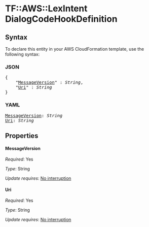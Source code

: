 # TF::AWS::LexIntent DialogCodeHookDefinition

## Syntax

To declare this entity in your AWS CloudFormation template, use the following syntax:

### JSON

<pre>
{
    "<a href="#messageversion" title="MessageVersion">MessageVersion</a>" : <i>String</i>,
    "<a href="#uri" title="Uri">Uri</a>" : <i>String</i>
}
</pre>

### YAML

<pre>
<a href="#messageversion" title="MessageVersion">MessageVersion</a>: <i>String</i>
<a href="#uri" title="Uri">Uri</a>: <i>String</i>
</pre>

## Properties

#### MessageVersion

_Required_: Yes

_Type_: String

_Update requires_: [No interruption](https://docs.aws.amazon.com/AWSCloudFormation/latest/UserGuide/using-cfn-updating-stacks-update-behaviors.html#update-no-interrupt)

#### Uri

_Required_: Yes

_Type_: String

_Update requires_: [No interruption](https://docs.aws.amazon.com/AWSCloudFormation/latest/UserGuide/using-cfn-updating-stacks-update-behaviors.html#update-no-interrupt)


